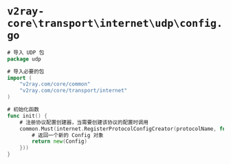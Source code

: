 # `v2ray-core\transport\internet\udp\config.go`

```go
# 导入 UDP 包
package udp

# 导入必要的包
import (
    "v2ray.com/core/common"
    "v2ray.com/core/transport/internet"
)

# 初始化函数
func init() {
    # 注册协议配置创建器，当需要创建该协议的配置时调用
    common.Must(internet.RegisterProtocolConfigCreator(protocolName, func() interface{} {
        # 返回一个新的 Config 对象
        return new(Config)
    }))
}
```